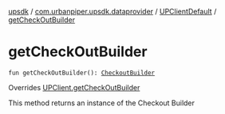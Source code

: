 [upsdk](../../index.md) / [com.urbanpiper.upsdk.dataprovider](../index.md) / [UPClientDefault](index.md) / [getCheckOutBuilder](./get-check-out-builder.md)

# getCheckOutBuilder

`fun getCheckOutBuilder(): `[`CheckoutBuilder`](../-checkout-builder/index.md)

Overrides [UPClient.getCheckOutBuilder](../-u-p-client/get-check-out-builder.md)

This method returns an instance of the Checkout Builder

